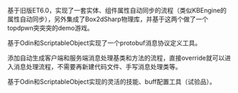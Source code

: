 基于旧版ET6.0，实现了一套实体、组件属性自动同步的流程（类似KBEngine的属性自动同步），另外集成了Box2dSharp物理库，并基于这两个做了一个topdpwn突突突的demo游戏。

基于Odin和ScriptableObject实现了一个protobuf消息协议定义工具。

添加自动生成客户端和服务端消息处理基类和方法的流程，直接override就可以进入消息处理流程，不需要再新建代码文件、手写消息处理类等。

基于Odin和ScriptableObject实现的灵活的技能、buff配置工具（试验品）。